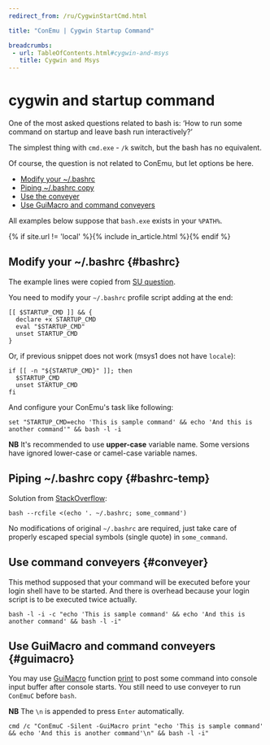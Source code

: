```yaml
---
redirect_from: /ru/CygwinStartCmd.html

title: "ConEmu | Cygwin Startup Command"

breadcrumbs:
 - url: TableOfContents.html#cygwin-and-msys
   title: Cygwin and Msys
---
```


# cygwin and startup command

One of the most asked questions related to bash is:
‘How to run some command on startup and leave bash run interactively?’

The simplest thing with `cmd.exe` - `/k` switch, but the bash has no equivalent.

Of course, the question is not related to ConEmu, but let options be here.

* [Modify your ~/.bashrc](#bashrc)
* [Piping ~/.bashrc copy](#bashrc-temp)
* [Use the conveyer](#conveyer)
* [Use GuiMacro and command conveyers](#guimacro)

All examples below suppose that `bash.exe` exists in your `%PATH%`.

{% if site.url != 'local' %}{% include in_article.html %}{% endif %}



## Modify your ~/.bashrc  {#bashrc}

The example lines were copied from [SU question](http://superuser.com/a/344486/139371).

You need to modify your `~/.bashrc` profile script adding at the end:

~~~
[[ $STARTUP_CMD ]] && {
  declare +x STARTUP_CMD
  eval "$STARTUP_CMD"
  unset STARTUP_CMD
}
~~~

Or, if previous snippet does not work (msys1 does not have `locale`):

~~~
if [[ -n "${STARTUP_CMD}" ]]; then
  $STARTUP_CMD
  unset STARTUP_CMD
fi
~~~

And configure your ConEmu's task like following:

~~~
set "STARTUP_CMD=echo 'This is sample command' && echo 'And this is another command'" && bash -l -i
~~~

**NB** It's recommended to use **upper-case** variable name.
Some versions have ignored lower-case or camel-case variable names.



## Piping ~/.bashrc copy {#bashrc-temp}

Solution from [StackOverflow](http://stackoverflow.com/a/36152028/1405560):

~~~
bash --rcfile <(echo '. ~/.bashrc; some_command')
~~~

No modifications of original `~/.bashrc` are required, just take care of properly
escaped special symbols (single quote) in `some_command`.



## Use command conveyers  {#conveyer}

This method supposed that your command will be executed
before your login shell have to be started.
And there is overhead because your login script is to be
executed twice actually.

~~~
bash -l -i -c "echo 'This is sample command' && echo 'And this is another command' && bash -l -i"
~~~



## Use GuiMacro and command conveyers  {#guimacro}

You may use [GuiMacro](GuiMacro.html) function [print](GuiMacro.html#Print)
to post some command into console input buffer after console starts.
You still need to use conveyer to run `ConEmuC` before `bash`.

**NB** The `\n` is appended to press `Enter` automatically.

~~~
cmd /c "ConEmuC -Silent -GuiMacro print "echo 'This is sample command' && echo 'And this is another command'\n" && bash -l -i"
~~~
